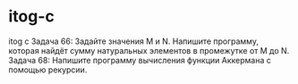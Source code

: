 # itog-c
itog c
Задача 66: Задайте значения M и N. Напишите программу, которая найдёт сумму натуральных элементов в промежутке от M до N.
Задача 68: Напишите программу вычисления функции Аккермана с помощью рекурсии.
